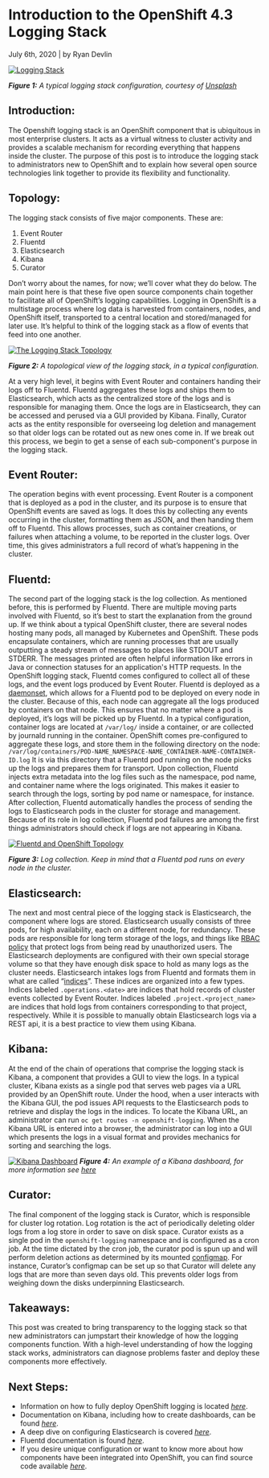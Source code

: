 # Introduction to the OpenShift 4.3 Logging Stack

July 6th, 2020 | by Ryan Devlin

[![Logging Stack](https://github.com/ryandevlin-redhat/LoggingBlog/blob/master/logging-unsplash.jpg "A typical logging stack.")](#)

*__Figure 1:__ A typical logging stack configuration, courtesy of [Unsplash](https://unsplash.com/photos/8tem2WpFPhM)*

## Introduction:
The Openshift logging stack is an OpenShift component that is ubiquitous in most enterprise clusters. It acts as a virtual witness to cluster activity and provides a scalable mechanism for recording everything that happens inside the cluster. The purpose of this post is to introduce the logging stack to administrators new to OpenShift and to explain how several open source technologies link together to provide its flexibility and functionality.

## Topology:
The logging stack consists of five major components. These are:
1. Event Router
2. Fluentd
3. Elasticsearch
4. Kibana
5. Curator

Don’t worry about the names, for now; we’ll cover what they do below. The main point here is that these five open source components chain together to facilitate all of OpenShift’s logging capabilities. Logging in OpenShift is a multistage process where log data is harvested from containers, nodes, and OpenShift itself, transported to a central location and stored/managed for later use. It’s helpful to think of the logging stack as a flow of events that feed into one another. 

[![The Logging Stack Topology](https://github.com/ryandevlin-redhat/LoggingBlog/blob/master/openshift-logging-topology.png "Topology of the OpenShift Logging Stack.")](#)

*__Figure 2:__ A topological view of the logging stack, in a typical configuration.*


At a very high level, it begins with Event Router and containers handing their logs off to Fluentd. Fluentd aggregates these logs and ships them to Elasticsearch, which acts as the centralized store of the logs and is responsible for managing them. Once the logs are in Elasticsearch, they can be accessed and perused via a GUI provided by Kibana. Finally, Curator acts as the entity responsible for overseeing log deletion and management so that older logs can be rotated out as new ones come in. If we break out this process, we begin to get a sense of each sub-component's purpose in the logging stack.

## Event Router:
The operation begins with event processing. Event Router is a component that is deployed as a pod in the cluster, and its purpose is to ensure that OpenShift events are saved as logs. It does this by collecting any events occurring in the cluster, formatting them as JSON, and then handing them off to Fluentd. This allows processes, such as container creations, or failures when attaching a volume, to be reported in the cluster logs. Over time, this gives administrators a full record of what’s happening in the cluster.



## Fluentd:
The second part of the logging stack is the log collection. As mentioned before, this is performed by Fluentd. There are multiple moving parts involved with Fluentd, so it’s best to start the explanation from the ground up. If we think about a typical OpenShift cluster, there are several nodes hosting many pods, all managed by Kubernetes and OpenShift. These pods encapsulate containers, which are running processes that are usually outputting a steady stream of messages to places like STDOUT and STDERR. The messages printed are often helpful information like errors in Java or connection statuses for an application's HTTP requests. In the OpenShift logging stack, Fluentd comes configured to collect all of these logs, and the event logs produced by Event Router. 
Fluentd is deployed as a [daemonset](https://kubernetes.io/docs/concepts/workloads/controllers/daemonset/), which allows for a Fluentd pod to be deployed on every node in the cluster. Because of this, each node can aggregate all the logs produced by containers on that node. This ensures that no matter where a pod is deployed, it’s logs will be picked up by Fluentd. In a typical configuration, container logs are located at `/var/log/` inside a container, or are collected by journald running in the container. OpenShift comes pre-configured to aggregate these logs, and store them in the following directory on the node:
`/var/log/containers/POD-NAME_NAMESPACE-NAME_CONTAINER-NAME-CONTAINER-ID.log`
It is via this directory that a Fluentd pod running on the node picks up the logs and prepares them for transport. Upon collection, Fluentd injects extra metadata into the log files such as the namespace, pod name, and container name where the logs originated. This makes it easier to search through the logs, sorting by pod name or namespace, for instance. After collection, Fluentd automatically handles the process of sending the logs to Elasticsearch pods in the cluster for storage and management. Because of its role in log collection, Fluentd pod failures are among the first things administrators should check if logs are not appearing in Kibana.

[![Fluentd and OpenShift Topology](https://github.com/ryandevlin-redhat/LoggingBlog/blob/master/fluentd-topology.png "Topology of Fluentd within OpenShift.")](#)

*__Figure 3:__ Log collection. Keep in mind that a Fluentd pod runs on every node in the cluster.*

## Elasticsearch:
The next and most central piece of the logging stack is Elasticsearch, the component where logs are stored. Elasticsearch usually consists of three pods, for high availability, each on a different node, for redundancy. These pods are responsible for long term storage of the logs, and things like [RBAC policy](https://docs.openshift.com/container-platform/4.3/authentication/using-rbac.html) that protect logs from being read by unauthorized users. The Elasticsearch deployments are configured with their own special storage volume so that they have enough disk space to hold as many logs as the cluster needs. Elasticsearch intakes logs from Fluentd and formats them in what are called “[indices](https://www.elastic.co/guide/en/elasticsearch/reference/current/documents-indices.html)”. These indices are organized into a few types. Indices labeled `.operations.<date>` are indices that hold records of cluster events collected by Event Router. Indices labeled `.project.<project_name>` are indices that hold logs from containers corresponding to that project, respectively. While it is possible to manually obtain Elasticsearch logs via a REST api, it is a best practice to view them using Kibana.

## Kibana:
At the end of the chain of operations that comprise the logging stack is Kibana, a component that provides a GUI to view the logs. In a typical cluster, Kibana exists as a single pod that serves web pages via a URL provided by an OpenShift route. Under the hood, when a user interacts with the Kibana GUI, the pod issues API requests to the Elasticsearch pods to retrieve and display the logs in the indices. To locate the Kibana URL, an administrator can run `oc get routes -n openshift-logging`. When the Kibana URL is entered into a browser, the administrator can log into a GUI which presents the logs in a visual format and provides mechanics for sorting and searching the logs.

[![Kibana Dashboard](https://github.com/ryandevlin-redhat/LoggingBlog/blob/master/Dashboard_example.png "A typical Kibana Dashboard.")](#)
*__Figure 4:__ An example of a Kibana dashboard, for more information see [here](https://www.elastic.co/guide/en/kibana/current/dashboard.html)*


## Curator:
The final component of the logging stack is Curator, which is responsible for cluster log rotation. Log rotation is the act of periodically deleting older logs from a log store in order to save on disk space. Curator exists as a single pod in the `openshift-logging` namespace and is configured as a cron job. At the time dictated by the cron job, the curator pod is spun up and will perform deletion actions as determined by its mounted [configmap](https://docs.openshift.com/container-platform/4.3/logging/config/cluster-logging-curator.html#cluster-logging-curator-yaml_cluster-logging-curator). For instance, Curator’s configmap can be set up so that Curator will delete any logs that are more than seven days old. This prevents older logs from weighing down the disks underpinning Elasticsearch.

## Takeaways:
This post was created to bring transparency to the logging stack so that new administrators can jumpstart their knowledge of how the logging components function. With a high-level understanding of how the logging stack works, administrators can diagnose problems faster and deploy these components more effectively.

## Next Steps:

- Information on how to fully deploy OpenShift logging is located *[here](https://docs.openshift.com/container-platform/4.3/logging/cluster-logging.html)*.
- Documentation on Kibana, including how to create dashboards, can be found *[here](https://www.elastic.co/guide/en/kibana/current/index.html)*.
- A deep dive on configuring Elasticsearch is covered *[here](https://www.elastic.co/guide/en/elasticsearch/reference/current/index.html)*.
- Fluentd documentation is found *[here](https://docs.fluentd.org/)*.
- If you desire unique configuration or want to know more about how components have been integrated into OpenShift, you can find source code available *[here](https://github.com/openshift/origin-aggregated-logging)*.
